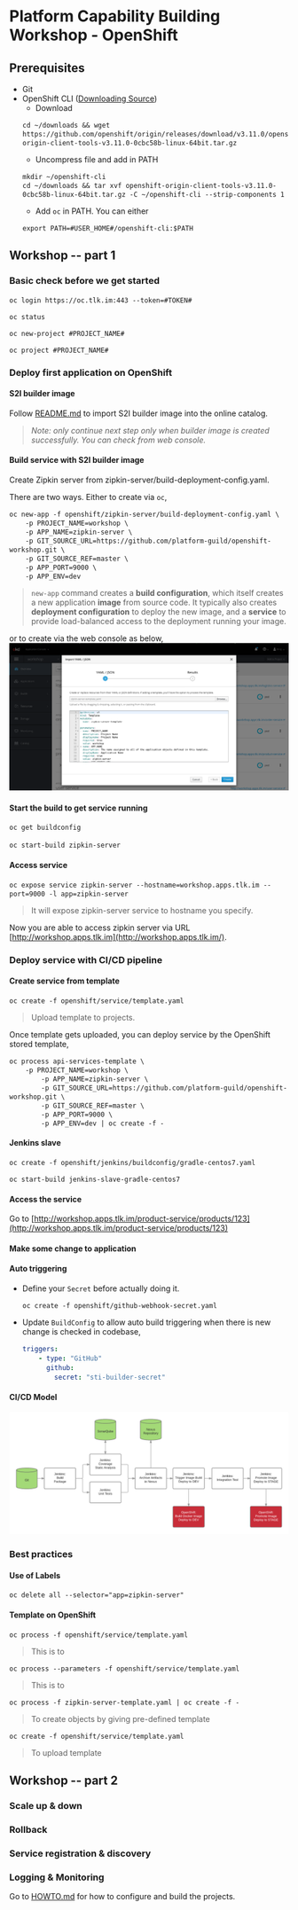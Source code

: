 # Platform Capability Building Workshop - OpenShift

## Prerequisites
* Git
* OpenShift CLI ([Downloading Source](https://github.com/openshift/origin/releases/))
  * Download  
  ```console 
  cd ~/downloads && wget https://github.com/openshift/origin/releases/download/v3.11.0/openshift-origin-client-tools-v3.11.0-0cbc58b-linux-64bit.tar.gz
    ```
  * Uncompress file and add in PATH
  ```console
  mkdir ~/openshift-cli
  cd ~/downloads && tar xvf openshift-origin-client-tools-v3.11.0-0cbc58b-linux-64bit.tar.gz -C ~/openshift-cli --strip-components 1
  ``` 
  * Add `oc` in PATH. You can either
  ```console
  export PATH=#USER_HOME#/openshift-cli:$PATH
  ``` 


## Workshop -- part 1

### Basic check before we get started
```console
oc login https://oc.tlk.im:443 --token=#TOKEN#
```

```console
oc status
```

```console
oc new-project #PROJECT_NAME#
```

```console
oc project #PROJECT_NAME#
```

### Deploy first application on OpenShift

#### S2I builder image

Follow [README.md](https://github.com/platform-guild/platform-s2i-springboot) to import S2I builder image into the online catalog.

> _Note: only continue next step only when builder image is created successfully. You can check from web console._   

#### Build service with S2I builder image
Create Zipkin server from zipkin-server/build-deployment-config.yaml. 
    
There are two ways. Either to create via `oc`,
```console
oc new-app -f openshift/zipkin-server/build-deployment-config.yaml \
    -p PROJECT_NAME=workshop \ 
    -p APP_NAME=zipkin-server \
    -p GIT_SOURCE_URL=https://github.com/platform-guild/openshift-workshop.git \
    -p GIT_SOURCE_REF=master \
    -p APP_PORT=9000 \
    -p APP_ENV=dev
```
> `new-app` command creates a **build configuration**, which itself creates a new application **image** from source code. It typically also creates **deployment configuration** to deploy the new image, and a **service** to provide load-balanced access to the deployment running your image. 

or to create via the web console as below,   
![Console way](images/console-template-to-create.png)

#### Start the build to get service running 
```console
oc get buildconfig

oc start-build zipkin-server
```

#### Access service
```console
oc expose service zipkin-server --hostname=workshop.apps.tlk.im --port=9000 -l app=zipkin-server
```
> It will expose zipkin-server service to hostname you specify.

Now you are able to access zipkin server via URL [http://workshop.apps.tlk.im](http://workshop.apps.tlk.im/).

### Deploy service with CI/CD pipeline
#### Create service from template
```console
oc create -f openshift/service/template.yaml
```
> Upload template to projects.

Once template gets uploaded, you can deploy service by the OpenShift stored template,
```console
oc process api-services-template \
    -p PROJECT_NAME=workshop \ 
        -p APP_NAME=zipkin-server \
        -p GIT_SOURCE_URL=https://github.com/platform-guild/openshift-workshop.git \
        -p GIT_SOURCE_REF=master \
        -p APP_PORT=9000 \
        -p APP_ENV=dev | oc create -f -
```

#### Jenkins slave
```console
oc create -f openshift/jenkins/buildconfig/gradle-centos7.yaml
``` 
```console
oc start-build jenkins-slave-gradle-centos7
``` 

#### Access the service
Go to [http://workshop.apps.tlk.im/product-service/products/123](http://workshop.apps.tlk.im/product-service/products/123)

#### Make some change to application


#### Auto triggering
* Define your `Secret` before actually doing it.
    ```console
    oc create -f openshift/github-webhook-secret.yaml
    ```
* Update `BuildConfig` to allow auto build triggering when there is new change is checked in codebase,
    ```yaml
    triggers: 
        - type: "GitHub"
          github:
            secret: "sti-builder-secret"
    ```
#### CI/CD Model
![CI/CD Model](images/ci-cd-model.png)

### Best practices
#### Use of Labels
```console
oc delete all --selector="app=zipkin-server"
```
#### Template on OpenShift
```console
oc process -f openshift/service/template.yaml
```
> This is to

```console
oc process --parameters -f openshift/service/template.yaml
```
> This is to 

```console
oc process -f zipkin-server-template.yaml | oc create -f -
```
> To create objects by giving pre-defined template

```console
oc create -f openshift/service/template.yaml
```
> To upload template 

## Workshop -- part 2

### Scale up & down

### Rollback

### Service registration & discovery

### Logging & Monitoring

Go to [HOWTO.md](HOWTO.md) for how to configure and build the projects.